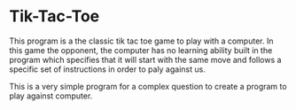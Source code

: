 # Tik-Tac-Toe

This program is a the classic tik tac toe game to play with a computer. In this game the opponent, the computer has no learning ability built in the program which specifies that it will start with the same move and follows a specific set of instructions in order to paly against us.

This is a very simple program for a complex question to create a program to play against computer.
